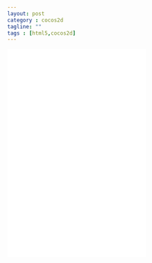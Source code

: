 ```yaml
---
layout: post
category : cocos2d
tagline: ""
tags : [html5,cocos2d]
---
```



<div id="altContent" style="width:320px height:480px">
<iframe src="../../../../assets/cocos2dxhtml5/cocos2d_html5_test1" width="320" height="480" frameborder="no" border="0" marginwidth="0" marginheight="0" scrolling="no" allowtransparency="yes">
</iframe>
</div>

